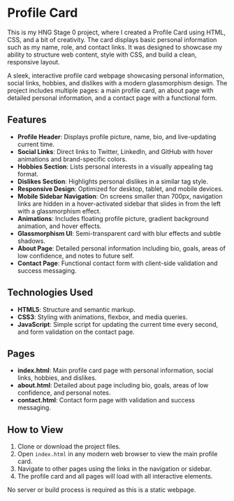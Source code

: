 # Profile Card

This is my HNG Stage 0 project, where I created a Profile Card using HTML, CSS, and a bit of creativity. The card displays basic personal information such as my name, role, and contact links. It was designed to showcase my ability to structure web content, style with CSS, and build a clean, responsive layout.

A sleek, interactive profile card webpage showcasing personal information, social links, hobbies, and dislikes with a modern glassmorphism design. The project includes multiple pages: a main profile card, an about page with detailed personal information, and a contact page with a functional form.

## Features

- **Profile Header**: Displays profile picture, name, bio, and live-updating current time.
- **Social Links**: Direct links to Twitter, LinkedIn, and GitHub with hover animations and brand-specific colors.
- **Hobbies Section**: Lists personal interests in a visually appealing tag format.
- **Dislikes Section**: Highlights personal dislikes in a similar tag style.
- **Responsive Design**: Optimized for desktop, tablet, and mobile devices.
- **Mobile Sidebar Navigation**: On screens smaller than 700px, navigation links are hidden in a hover-activated sidebar that slides in from the left with a glassmorphism effect.
- **Animations**: Includes floating profile picture, gradient background animation, and hover effects.
- **Glassmorphism UI**: Semi-transparent card with blur effects and subtle shadows.
- **About Page**: Detailed personal information including bio, goals, areas of low confidence, and notes to future self.
- **Contact Page**: Functional contact form with client-side validation and success messaging.

## Technologies Used

- **HTML5**: Structure and semantic markup.
- **CSS3**: Styling with animations, flexbox, and media queries.
- **JavaScript**: Simple script for updating the current time every second, and form validation on the contact page.

## Pages

- **index.html**: Main profile card page with personal information, social links, hobbies, and dislikes.
- **about.html**: Detailed about page including bio, goals, areas of low confidence, and personal notes.
- **contact.html**: Contact form page with validation and success messaging.

## How to View

1. Clone or download the project files.
2. Open `index.html` in any modern web browser to view the main profile card.
3. Navigate to other pages using the links in the navigation or sidebar.
4. The profile card and all pages will load with all interactive elements.

No server or build process is required as this is a static webpage.